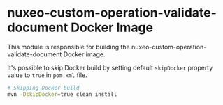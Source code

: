 # nuxeo-custom-operation-validate-document Docker Image

This module is responsible for building the nuxeo-custom-operation-validate-document Docker image.


It's possible to skip Docker build by setting default `skipDocker` property value to `true` in `pom.xml` file.

```bash
# Skipping Docker build
mvn -DskipDocker=true clean install
```
